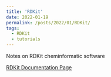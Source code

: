 ```yaml
---
title: 'RDKit'
date: 2022-01-19
permalink: /posts/2022/01/RDKit/
tags:
  - RDKit
  - tutorials
---
```


Notes on RDKit cheminformatic software

[RDKit Documentation Page](https://www.rdkit.org/docs/)
